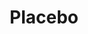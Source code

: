 ---
title: "Placebo"
summary: "Placebo are a British alternative rock band, formed in London in 1994 by vocalist–guitarist Brian Molko and bassist–guitarist Stefan Olsdal. Drummer Robert Schultzberg joined in late 1994, but left in 1996 shortly after the release of the band's eponymous debut album due to conflicts with Molko, and was replaced the same year by Steve Hewitt. Molko was born in Belgium and Olsdal and Schultzberg in Sweden; remaining members Molko and Olsdal both grew up in Luxembourg before separately relocating to London and are both British citizens.
Following the release of a demo, a split single, and their eponymous debut album, Placebo gained exposure in 1997 after the single \"Nancy Boy\" became popular in the UK, a song notorious at the time for its gender-bending content. The band stood out amongst the Britpop scene they were associated with at the time for their androgynous appearance and musical content, as well as Molko's distinctive high registered voice and lyrics which openly discussed sexuality, mental health, and drug use.
Hewitt left Placebo in 2007, due to personal and musical differences. He was replaced the following year by Steve Forrest. Placebo released two albums with Forrest, who left in 2015 to pursue his own musical career. Since 2015, Placebo are officially a duo, though augmented with additional musicians. Placebo have collaborated with various artists over the years, including David Bowie, Justin Warfield, Michael Stipe and Alison Mosshart. To date, Placebo have released eight studio albums, all of which have reached the Top 20 in the United Kingdom, and have sold around 14 million records worldwide."
slug: "placebo"
image: "placebo.jpg"
apple_music_artist_url: "https://music.apple.com/gb/artist/placebo/649817"
wikipedia_url: "https://en.wikipedia.org/wiki/Placebo_(band)"
---